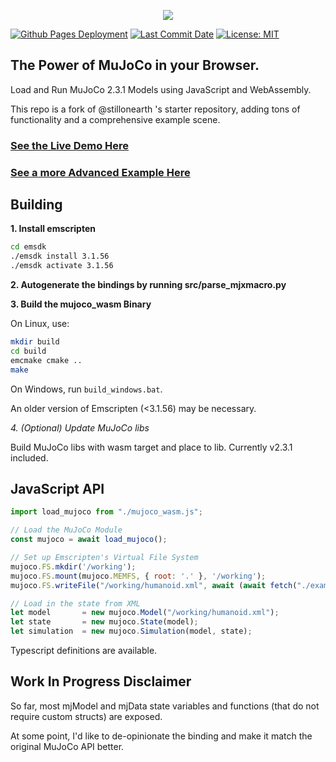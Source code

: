 <p align="center">
  <a href="https://zalo.github.io/mujoco_wasm/"><img src="./examples/MuJoCoWasmLogo.png" href></a>
</p>
<p align="left">
  <a href="https://github.com/zalo/mujoco_wasm/deployments/activity_log?environment=github-pages">
      <img src="https://img.shields.io/github/deployments/zalo/mujoco_wasm/github-pages?label=Github%20Pages%20Deployment" title="Github Pages Deployment"></a>
  <!--<a href="https://github.com/zalo/mujoco_wasm/deployments/activity_log?environment=Production">
      <img src="https://img.shields.io/github/deployments/zalo/mujoco_wasm/Production?label=Vercel%20Deployment" title="Vercel Deployment"></a> -->
  <!--<a href="https://lgtm.com/projects/g/zalo/mujoco_wasm/context:javascript">
      <img alt="Language grade: JavaScript" src="https://img.shields.io/lgtm/grade/javascript/g/zalo/mujoco_wasm.svg?logo=lgtm&logoWidth=18"/></a> -->
  <a href="https://github.com/zalo/mujoco_wasm/commits/main">
      <img src="https://img.shields.io/github/last-commit/zalo/mujoco_wasm" title="Last Commit Date"></a>
  <a href="https://github.com/zalo/mujoco_wasm/blob/main/LICENSE">
      <img src="https://img.shields.io/badge/license-MIT-brightgreen" title="License: MIT"></a>
</p>

## The Power of MuJoCo in your Browser.

Load and Run MuJoCo 2.3.1 Models using JavaScript and WebAssembly.

This repo is a fork of @stillonearth 's starter repository, adding tons of functionality and a comprehensive example scene.

### [See the Live Demo Here](https://zalo.github.io/mujoco_wasm/)

### [See a more Advanced Example Here](https://kzakka.com/robopianist/)

## Building

**1. Install emscripten**

```bash
cd emsdk
./emsdk install 3.1.56
./emsdk activate 3.1.56
```

**2. Autogenerate the bindings by running src/parse_mjxmacro.py**

**3. Build the mujoco_wasm Binary**

On Linux, use:
```bash
mkdir build
cd build
emcmake cmake ..
make
```

On Windows, run `build_windows.bat`.

An older version of Emscripten (<3.1.56) may be necessary.

*4. (Optional) Update MuJoCo libs*

Build MuJoCo libs with wasm target and place to lib. Currently v2.3.1 included.

## JavaScript API

```javascript
import load_mujoco from "./mujoco_wasm.js";

// Load the MuJoCo Module
const mujoco = await load_mujoco();

// Set up Emscripten's Virtual File System
mujoco.FS.mkdir('/working');
mujoco.FS.mount(mujoco.MEMFS, { root: '.' }, '/working');
mujoco.FS.writeFile("/working/humanoid.xml", await (await fetch("./examples/scenes/humanoid.xml")).text());

// Load in the state from XML
let model       = new mujoco.Model("/working/humanoid.xml");
let state       = new mujoco.State(model);
let simulation  = new mujoco.Simulation(model, state);
```

Typescript definitions are available.

## Work In Progress Disclaimer

So far, most mjModel and mjData state variables and functions (that do not require custom structs) are exposed.

At some point, I'd like to de-opinionate the binding and make it match the original MuJoCo API better.
